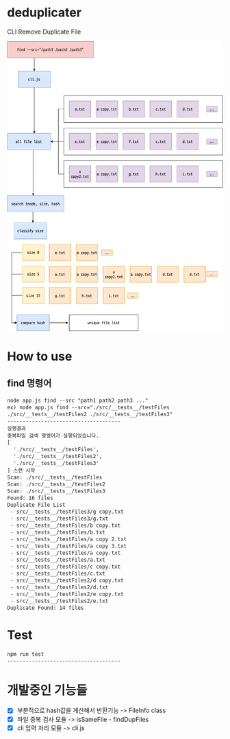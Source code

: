 # deduplicater
CLI Remove Duplicate File

![기본알고리즘](./deduplicator.png)

# How to use
## find 명령어
```
node app.js find --src "path1 path2 path3 ..."
ex) node app.js find --src="./src/__tests__/testFiles ./src/__tests__/testFiles2 ./src/__tests__/testFiles3"
-------------------------------------
실행결과
중복파일 검색 명령어가 실행되었습니다.
[
  './src/__tests__/testFiles',
  './src/__tests__/testFiles2',
  './src/__tests__/testFiles3'
] 스캔 시작
Scan: ./src/__tests__/testFiles
Scan: ./src/__tests__/testFiles2
Scan: ./src/__tests__/testFiles3
Found: 16 files
Duplicate File List
 - src/__tests__/testFiles3/g copy.txt
 - src/__tests__/testFiles3/g.txt
 - src/__tests__/testFiles/b copy.txt
 - src/__tests__/testFiles/b.txt
 - src/__tests__/testFiles/a copy 2.txt
 - src/__tests__/testFiles/a copy 3.txt
 - src/__tests__/testFiles/a copy.txt
 - src/__tests__/testFiles/a.txt
 - src/__tests__/testFiles/c copy.txt
 - src/__tests__/testFiles/c.txt
 - src/__tests__/testFiles2/d copy.txt
 - src/__tests__/testFiles2/d.txt
 - src/__tests__/testFiles2/e copy.txt
 - src/__tests__/testFiles2/e.txt
Duplicate Found: 14 files
```

# Test
```
npm run test
-------------------------------------
```

# 개발중인 기능들
- [x] 부분적으로 hash값을 계산해서 반환기능 -> FileInfo class
- [x] 파일 중복 검사 모듈 -> isSameFile - findDupFiles
- [x] cli 입력 처리 모듈 -> cli.js
